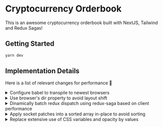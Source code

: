 # Cryptocurrency Orderbook

This is an awesome cryptocurrency orderbook built with NextJS, Tailwind and Redux Sagas!

## Getting Started

```bash
yarn dev
```

## Implementation Details

Here is a list of relevant changes for performance 🚀

<details>
  <summary>Configure babel to transpile to newest browsers</summary>
  The default target for NextJS builds is ES5.
  We build for new browsers in order to use built-in generators.
</details>

<details>
  <summary>Use browser's dir property to avoid layout shift</summary>
  We need to change the order of text in screen, CSS text-align seems to trigger layout.
  Then dir property was adopted to avoid that.
  Notice that this could have been flex-direction too.
</details>

<details>
  <summary>Dinamically batch redux dispatch using redux-saga based on client performance</summary>
  We use browser's performance API to calculate the time used to dispatch and re-render the interface.
  Based on that number we decide for how long we should delay the next dispatch.
  This makes the main thread free for other computings in the interface.
</details>

<details>
  <summary>Apply socket patches into a sorted array in-place to avoid sorting</summary>
  We avoid sorting using the native quick-sort solution and implement an optimized sorting algorithm
  for sorted list of tuples. It sorts in the same run as it inserts, removes and updates the tuples.
</details>

<details>
  <summary>Replace extensive use of CSS variables and opacity by values</summary>
  In production builds we use a postcss plugin that converts tailwindcss css variables into values in
  order to improve the compute layout process of browsers. We also avoid using opacity for background colors,
  so this plugin can safely convert them.
</details>
